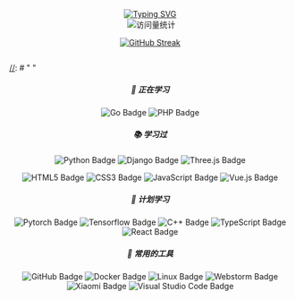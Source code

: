 <div align="center">
 <div align="center">
    <a href="stegeqi.github.io">
      <img src="https://readme-typing-svg.demolab.com?font=Fira+Code&pause=1000&width=435&lines=fmt.Println('Welcome!')&center=true&size=27" alt="Typing SVG" />
    </a>
  </div>
<a href="https://stegeqi.github.io/"><img src="https://img.shields.io/badge/Website-博客-blue"  alt=""/></a> <img src="https://komarev.com/ghpvc/?username=steGeqi&label=  访问量   &color=0e75b6&style=flat" alt="访问量统计" />

[![GitHub Streak](https://streak-stats.demolab.com?user=steGeqi&theme=gruvbox&locale=zh_Hans&date_format=M%20j%5B%2C%20Y%5D)](https://git.io/streak-stats)
<div style="width:100%;display: flex">
    <a href="https://github.com/steGeqi/landsilde">
        <img src="https://github-readme-stats-git-masterrstaa-rickstaa.vercel.app/api/pin/?username=steGeqi&repo=landsilde&theme=dark&bg_color=121212&hide_border=true"  alt=""/>
    </a>
    <a href="https://github.com/MineCar-YOLOv5/MineCar_api">
        <img src="https://github-readme-stats-git-masterrstaa-rickstaa.vercel.app/api/pin/?username=MineCar-YOLOv5&repo=MineCar_api&theme=dark&bg_color=121212&hide_border=true"  alt=""/>
    </a>
</div>
<div style="width:100%;display: flex">
    <a href="https://github.com/IDPminiprogram/miniProgram_serve">
        <img src="https://github-readme-stats-git-masterrstaa-rickstaa.vercel.app/api/pin/?username=IDPminiprogram&repo=miniProgram_serve&theme=dark&bg_color=121212&hide_border=true"  alt=""/>
    </a>
    <a href="https://github.com/steGeqi/operation">
        <img src="https://github-readme-stats-git-masterrstaa-rickstaa.vercel.app/api/pin/?username=steGeqi&repo=operation&theme=dark&bg_color=121212&hide_border=true"  alt=""/>
    </a>
</div>

</div>

<div style="display: flex;">
    <img src="https://github-readme-stats-git-masterrstaa-rickstaa.vercel.app/api/top-langs/?username=steGeqi&hide_title=true&hide_border=true&layout=compact&langs_count=6&text_color=000&icon_color=fff&bg_color=0,52fa5a,4dfcff,c64dff&theme=graywhite"  alt=""/>
    <img src="https://github-readme-stats-git-masterrstaa-rickstaa.vercel.app/api?username=steGeqi&hide_title=true&hide_border=true&show_icons=trueline_height=21&text_color=000&icon_color=000&bg_color=0,ea6161,ffc64d,fffc4d,52fa5a&theme=graywhite"  alt=""/>
</div>

[//]: # "<div>"

[//]: # "    <img  src="https://github-profile-trophy.vercel.app/?username=steGeqi&theme=gruvbox&row=1&column=7&no-frame=true&no-bg=true"  alt=""/>"

[//]: # "</div>"

<div align="center">

##### 💪 正在学习

![Go Badge](https://img.shields.io/badge/Go-1572B6?logo=go&logoColor=fff&style=flat)
![PHP Badge](https://img.shields.io/badge/PHP-777BB4?logo=php&logoColor=fff&style=flat)

##### 📚 学习过

![Python Badge](https://img.shields.io/badge/Python-3776AB?logo=python&logoColor=fff&style=flat)
![Django Badge](https://img.shields.io/badge/Django-092E20?logo=django&logoColor=fff&style=flat)
![Three.js Badge](https://img.shields.io/badge/Three.js-092E20?logo=threedotjs&logoColor=fff&style=flat)

![HTML5 Badge](https://img.shields.io/badge/HTML5-E34F26?logo=html5&logoColor=fff&style=flat)
![CSS3 Badge](https://img.shields.io/badge/CSS3-1572B6?logo=css3&logoColor=fff&style=flat)
![JavaScript Badge](https://img.shields.io/badge/JavaScript-F7DF1E?logo=javascript&logoColor=000&style=flat)
![Vue.js Badge](https://img.shields.io/badge/Vue.js-4FC08D?logo=vuedotjs&logoColor=fff&style=flat)

##### 🧠 计划学习

![Pytorch Badge](https://img.shields.io/badge/Pytorch-ffffff?logo=pytorch&logoColor=d25437&style=flat)
![Tensorflow Badge](https://img.shields.io/badge/Tensorflow-ffffff?logo=Tensorflow&logoColor=e98a1f&style=flat)
![C++ Badge](https://img.shields.io/badge/C%2B%2B-00599C?logo=cplusplus&logoColor=fff&style=flat)
![TypeScript Badge](https://img.shields.io/badge/TypeScript-3178C6?logo=typescript&logoColor=fff&style=flat)
![React Badge](https://img.shields.io/badge/React-61DAFB?logo=react&logoColor=000&style=flat)

##### 🧰 常用的工具

![GitHub Badge](https://img.shields.io/badge/GitHub-181717?logo=github&logoColor=fff&style=flat)
![Docker Badge](https://img.shields.io/badge/docker-0078D6?logo=docker&logoColor=fff&style=flat)
![Linux Badge](https://img.shields.io/badge/ubuntu-782762?logo=ubuntu&logoColor=de4815&style=flat)
![Webstorm Badge](https://img.shields.io/badge/Webstorm-0078D6?logo=Webstorm&logoColor=fff&style=flat)
![Xiaomi Badge](https://img.shields.io/badge/Xiaomi-FF6900?logo=xiaomi&logoColor=fff&style=flat)
![Visual Studio Code Badge](https://img.shields.io/badge/Visual%20Studio%20Code-007ACC?logo=visualstudiocode&logoColor=fff&style=flat)
</div>

 



